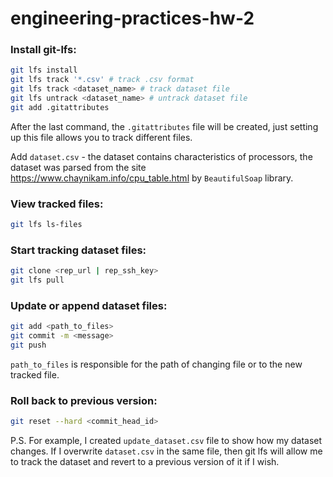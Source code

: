 # engineering-practices-hw-2

### Install git-lfs:

```bash
git lfs install
git lfs track '*.csv' # track .csv format
git lfs track <dataset_name> # track dataset file
git lfs untrack <dataset_name> # untrack dataset file
git add .gitattributes
```

After the last command, the ```.gitattributes``` file will be created, just setting up this file allows you to track
different files.

Add `dataset.csv` - the dataset contains characteristics of processors, the dataset was parsed from the
site https://www.chaynikam.info/cpu_table.html by `BeautifulSoap` library.

### View tracked files:

```bash
git lfs ls-files
```

### Start tracking dataset files:

```bash
git clone <rep_url | rep_ssh_key>
git lfs pull
```

### Update or append dataset files:

```bash
git add <path_to_files>
git commit -m <message>
git push
```

```path_to_files``` is responsible for the path of changing file or to the new tracked file.

### Roll back to previous version:

```bash
git reset --hard <commit_head_id>
```

P.S. For example, I created `update_dataset.csv` file to show how my dataset changes.
If I overwrite `dataset.csv` in the same file, then git lfs will allow me to track the dataset and revert to a previous
version of it if I wish.
